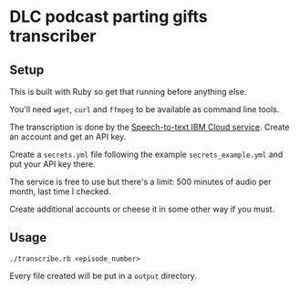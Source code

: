 # DLC podcast parting gifts transcriber

## Setup

This is built with Ruby so get that running before anything else.

You'll need `wget`, `curl` and `ffmpeg` to be available as command line tools.

The transcription is done by the [Speech-to-text IBM Cloud service](https://cloud.ibm.com/catalog/services/speech-to-text).
Create an  account and get an API key.

Create a `secrets.yml` file following the example `secrets_example.yml` and put your
API key there.

The service is free to use but there's a limit: 500 minutes of audio per month,
last time I checked.

Create additional accounts or cheese it in some other way if you must.

## Usage

`./transcribe.rb <episode_number>`

Every file created will be put in a `output` directory.